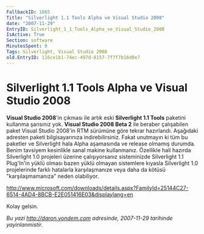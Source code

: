 ```yaml
---
FallbackID: 1865
Title: "Silverlight 1.1 Tools Alpha ve Visual Studio 2008"
date: "2007-11-29"
EntryID: Silverlight_1_1_Tools_Alpha_ve_Visual_Studio_2008
IsActive: True
Section: software
MinutesSpent: 0
Tags: Silverlight, Visual Studio 2008
old.EntryID: 116ce1b1-74ec-497d-8157-7f7f7b16d8e7
---
```

# Silverlight 1.1 Tools Alpha ve Visual Studio 2008
**Visual Studio 2008**'in çıkması ile artık eski **Silverlight 1.1
Tools** paketini kullanma şansınız yok. **Visual Studio 2008 Beta 2**
ile beraber çalışabilen paket Visual Studio 2008'in RTM sürümüne göre
tekrar hazırlandı. Aşağıdaki adresten paketi bilgisayarınıza
indirebilirsiniz. Fakat unutmayın ki tüm bu paketler ve Silverlight hala
Alpha aşamasında ve release olmamış durumda. Benim tavsiyem kesinlikle
sanal makine kullanmanız. Özellikle hali hazırda Silverlight 1.0
projeleri üzerine çalışıyorsanız sisteminizde Silverlight 1.1 Plug'In'in
yüklü olması bazen yüklü olmayan sistemlere kıyasla Silverlight 1.0
projelerinde farklı hatalarla karşılaşmanıze veya daha da kötüsü
"karşılaşmamanıza" neden olabiliyor.

<http://www.microsoft.com/downloads/details.aspx?FamilyId=25144C27-6514-4AD4-8BCB-E2E051416E03&displaylang=en>

Kolay gelsin.



*Bu yazi http://daron.yondem.com adresinde, 2007-11-29 tarihinde yayinlanmistir.*
